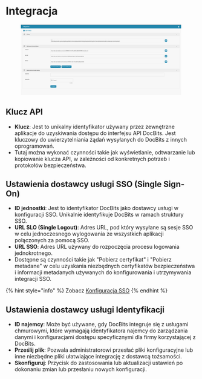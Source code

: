 # Integracja

<figure><img src="../../../../.gitbook/assets/Bildschirmfoto 2024-05-08 um 08.39.14.png" alt=""><figcaption></figcaption></figure>

## Klucz API

* **Klucz**: Jest to unikalny identyfikator używany przez zewnętrzne aplikacje do uzyskiwania dostępu do interfejsu API DocBits. Jest kluczowy do uwierzytelniania żądań wysyłanych do DocBits z innych oprogramowań.
* Tutaj można wykonać czynności takie jak wyświetlanie, odtwarzanie lub kopiowanie klucza API, w zależności od konkretnych potrzeb i protokołów bezpieczeństwa.

## Ustawienia dostawcy usługi SSO (Single Sign-On)

* **ID jednostki**: Jest to identyfikator DocBits jako dostawcy usługi w konfiguracji SSO. Unikalnie identyfikuje DocBits w ramach struktury SSO.
* **URL SLO (Single Logout)**: Adres URL, pod który wysyłane są sesje SSO w celu jednoczesnego wylogowania ze wszystkich aplikacji połączonych za pomocą SSO.
* **URL SSO**: Adres URL używany do rozpoczęcia procesu logowania jednokrotnego.
* Dostępne są czynności takie jak "Pobierz certyfikat" i "Pobierz metadane" w celu uzyskania niezbędnych certyfikatów bezpieczeństwa i informacji metadanych używanych do konfigurowania i utrzymywania integracji SSO.

{% hint style="info" %}
Zobacz [Konfiguracja SSO](../../../setup/sso-configuration/)
{% endhint %}

## Ustawienia dostawcy usługi Identyfikacji

* **ID najemcy**: Może być używane, gdy DocBits integruje się z usługami chmurowymi, które wymagają identyfikatora najemcy do zarządzania danymi i konfiguracjami dostępu specyficznymi dla firmy korzystającej z DocBits.
* **Prześlij plik**: Pozwala administratorowi przesłać pliki konfiguracyjne lub inne niezbędne pliki ułatwiające integrację z dostawcą tożsamości.
* **Skonfiguruj**: Przycisk do zastosowania lub aktualizacji ustawień po dokonaniu zmian lub przesłaniu nowych konfiguracji.
